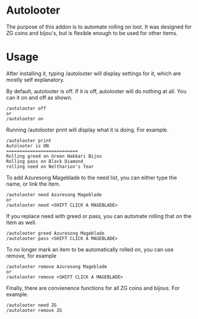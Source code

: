 Autolooter
==========

The purpose of this addon is to automate rolling on loot. It was designed for ZG coins and bijou's, but is flexible
enough to be used for other items.

Usage
=====

After installing it, typing /autolooter will display settings for it, which are mostly self explanatory.

By default, autolooter is off. If it is off, autolooter will do nothing at all. You can it on and off as shown.

```
/autolooter off
or
/autolooter on
```

Running /autolooter print will display what it is doing. For example.

```
/autolooter print
Autolooter is ON
===========================
Rolling greed on Green Hakkari Bijou
Rolling pass on Black Diamond
rolling need on Neltharion's Tear
```

To add Azuresong Mageblade to the need list, you can either type the name, or link the item.

```
/autolooter need Azuresong Mageblade
or
/autolooter need <SHIFT CLICK A MAGEBLADE>
```

If you replace need with greed or pass, you can automate rolling that on the item as well.

```
/autolooter greed Azuresong Mageblade
/autolooter pass <SHIFT CLICK A MAGEBLADE>
```

To no longer mark an item to be automatically rolled on, you can use remove, for example

```
/autolooter remove Azuresong Mageblade
or
/autolooter remove <SHIFT CLICK A MAGEBLADE>
```

Finally, there are convienence functions for all ZG coins and bijous. For example.

```
/autolooter need ZG
/autolooter remove ZG
```